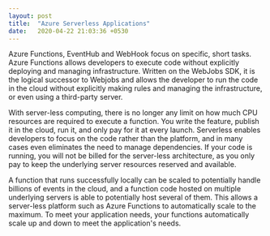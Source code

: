 ```yaml
---
layout: post
title:  "Azure Serverless Applications"
date:   2020-04-22 21:03:36 +0530
---
```



Azure Functions, EventHub and WebHook focus on specific, short tasks. Azure Functions allows developers to execute code without explicitly deploying and managing infrastructure. Written on the WebJobs SDK, it is the logical successor to Webjobs and allows the developer to run the code in the cloud without explicitly making rules and managing the infrastructure, or even using a third-party server. 

With server-less computing, there is no longer any limit on how much CPU resources are required to execute a function. You write the feature, publish it in the cloud, run it, and only pay for it at every launch. Serverless enables developers to focus on the code rather than the platform, and in many cases even eliminates the need to manage dependencies. If your code is running, you will not be billed for the server-less architecture, as you only pay to keep the underlying server resources reserved and available. 

A function that runs successfully locally can be scaled to potentially handle billions of events in the cloud, and a function code hosted on multiple underlying servers is able to potentially host several of them. This allows a server-less platform such as Azure Functions to automatically scale to the maximum. To meet your application needs, your functions automatically scale up and down to meet the application's needs. 

